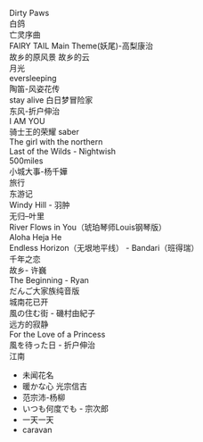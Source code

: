 Dirty Paws  
白鸽  
亡灵序曲  
FAIRY TAIL Main Theme(妖尾)-高梨康治  
故乡的原风景 故乡的云  
月光  
eversleeping  
陶笛-风姿花传  
stay alive 白日梦冒险家  
东风-折户伸治  
I AM YOU  
骑士王的荣耀 saber  
The girl with the northern  
Last of the Wilds - Nightwish  
500miles  
小城大事-杨千嬅  
旅行  
东游记  
Windy Hill - 羽肿  
无归–叶里  
River Flows in You（琥珀琴师Louis钢琴版）  
Aloha Heja He  
Endless Horizon（无垠地平线） - Bandari（班得瑞）  
千年之恋  
故乡- 许巍  
The Beginning - Ryan  
だんご大家族纯音版  
城南花已开  
風の住む街 - 磯村由紀子  
远方的寂静  
For the Love of a Princess  
風を待った日 - 折户伸治  
江南  
- 未闻花名 
- 暖かな心 光宗信吉 
- 范宗沛-杨柳  
- いつも何度でも - 宗次郎  
- 一天一天  
- caravan
